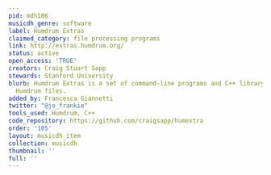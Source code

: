 ```yaml
---
pid: mdh106
musicdh_genre: software
label: Humdrum Extras
claimed_category: file processing programs
link: http://extras.humdrum.org/
status: active
open_access: 'TRUE'
creators: Craig Stuart Sapp
stewards: Stanford University
blurb: Humdrum Extras is a set of command-line programs and C++ library for processing
  Humdrum files.
added_by: Francesca Giannetti
twitter: "@jo_frankie"
tools_used: Humdrum, C++
code_repository: https://github.com/craigsapp/humextra
order: '105'
layout: musicdh_item
collection: musicdh
thumbnail: ''
full: ''
---
```

